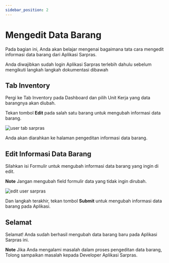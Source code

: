```yaml
---
sidebar_position: 2
---
```


# Mengedit Data Barang

Pada bagian ini, Anda akan belajar mengenai bagaimana tata cara mengedit informasi data barang dari Aplikasi Sarpras.

Anda diwajibkan sudah login Aplikasi Sarpras terlebih dahulu sebelum mengikuti langkah langkah dokumentasi dibawah

## Tab Inventory

Pergi ke Tab Inventory pada Dashboard dan pilih Unit Kerja yang data barangnya akan diubah.

Tekan tombol **Edit** pada salah satu barang untuk mengubah informasi data barang.

![user tab sarpras](/img/workspace.png)

Anda akan diarahkan ke halaman pengeditan informasi data barang.

## Edit Informasi Data Barang

Silahkan isi Formulir untuk mengubah informasi data barang yang ingin di edit.

**Note** Jangan mengubah field formulir data yang tidak ingin dirubah.

![edit user sarpras](/img/item-edit.png)

Dan langkah terakhir, tekan tombol **Submit** untuk mengubah informasi data barang pada Aplikasi.

## Selamat

Selamat! Anda sudah berhasil mengubah data barang baru pada Aplikasi Sarpras ini.

**Note** Jika Anda mengalami masalah dalam proses pengeditan data barang, Tolong sampaikan masalah kepada Developer Aplikasi Sarpras.
